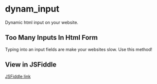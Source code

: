 # dynam_input
Dynamic html input on your website.

## Too Many Inputs In Html Form
Typing into an input fields are make your websites slow.
Use this method!

## View in JSFiddle
[JSFiddle link](https://jsfiddle.net/emkrysto/4zp126Lc/3/)
